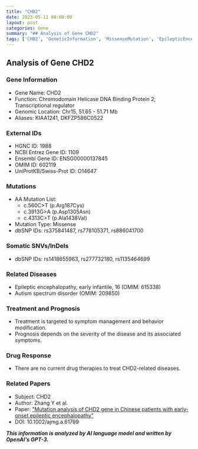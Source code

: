 ```yaml
---
title: "CHD2"
date: 2023-05-11 00:00:00
layout: post
categories: Gene
summary: "## Analysis of Gene CHD2"
tags: ['CHD2', 'GeneticInformation', 'MissenseMutation', 'EpilepticEncephalopathy', 'AutismSpectrumDisorder', 'Treatment', 'Prognosis', 'ResearchPaper']
---
```


## Analysis of Gene CHD2

### Gene Information 

- Gene Name: CHD2
- Function: Chromodomain Helicase DNA Binding Protein 2; Transcriptional regulator
- Genomic Location: Chr15, 51.65 - 51.71 Mb
- Aliases: KIAA1241, DKFZP586C0522

### External IDs

- HGNC ID: 1988
- NCBI Entrez Gene ID: 1109
- Ensembl Gene ID: ENSG00000137845
- OMIM ID: 602119
- UniProtKB/Swiss-Prot ID: O14647

### Mutations

- AA Mutation List:
    - c.560C>T (p.Arg187Cys)
    - c.3913G>A (p.Asp1305Asn)
    - c.4313C>T (p.Ala1438Val)
- Mutation Type: Missense
- dbSNP IDs: rs375841487, rs778105371, rs886041700

### Somatic SNVs/InDels

- dbSNP IDs: rs1418655963, rs277732180, rs1135464699

### Related Diseases

- Epileptic encephalopathy, early infantile, 16 (OMIM: 615338)
- Autism spectrum disorder (OMIM: 209850)

### Treatment and Prognosis

- Treatment is targeted to symptom management and behavior modification. 
- Prognosis depends on the severity of the disease and its associated symptoms.

### Drug Response

- There are no current drug therapies to treat CHD2-related diseases.

### Related Papers

- Subject: CHD2
- Author: Zhang Y et al.
- Paper: ["Mutation analysis of CHD2 gene in Chinese patients with early-onset epileptic encephalopathy"](https://onlinelibrary.wiley.com/doi/10.1002/ajmg.a.61799)
- DOI: 10.1002/ajmg.a.61799

**_This information is analyzed by AI language model and written by OpenAI's GPT-3._**